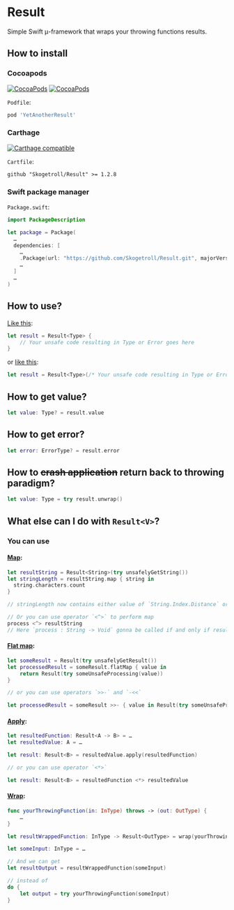 # Result

Simple Swift μ-framework that wraps your throwing functions results.

## How to install

### Cocoapods

[![CocoaPods](https://img.shields.io/cocoapods/p/RAMReel.svg)](https://cocoapods.org/pods/YetAnotherResult)
[![CocoaPods](https://img.shields.io/cocoapods/v/RAMReel.svg)](https://cocoapods.org/pods/YetAnotherResult)

`Podfile`:

~~~ruby
pod 'YetAnotherResult'
~~~

### Carthage

[![Carthage compatible](https://img.shields.io/badge/Carthage-compatible-4BC51D.svg?style=flat)](https://github.com/Carthage/Carthage)

`Cartfile`:

~~~~ogdl
github "Skogetroll/Result" >= 1.2.8
~~~~

### Swift package manager

`Package.swift`:

~~~swift
import PackageDescription

let package = Package(
  …
  dependencies: [
    …
    .Package(url: "https://github.com/Skogetroll/Result.git", majorVersion: 1, minor: 2),
    …
  ]
  …
)
~~~

## How to use?

[Like this](https://rawgit.com/Skogetroll/Result/master/docs/Enums/Result.html#/s:FO6Result6ResultcurFMGS0_q__FT6unsafeFzT_q__GS0_q__):

~~~swift
let result = Result<Type> {
    // Your unsafe code resulting in Type or Error goes here
}
~~~

or [like this](https://rawgit.com/Skogetroll/Result/master/docs/Enums/Result.html#/s:FO6Result6ResultcurFMGS0_q__FKzT_q_GS0_q__):

~~~swift
let result = Result<Type>(/* Your unsafe code resulting in Type or Error goes here */)
~~~

## How to get value?

~~~swift
let value: Type? = result.value
~~~

## How to get error?

~~~swift
let error: ErrorType? = result.error
~~~

## How to ~~crash application~~ return back to throwing paradigm?

~~~swift
let value: Type = try result.unwrap()
~~~

## What else can I do with `Result<V>`?

### You can use

#### [Map](https://rawgit.com/Skogetroll/Result/master/docs/Enums/Result.html#/s:FO6Result6Result3mapu__rFGS0_q__FFq_qd__GS0_qd___):

~~~swift
let resultString = Result<String>(try unsafelyGetString())
let stringLength = resultString.map { string in
  string.characters.count
}

// stringLength now contains either value of `String.Index.Distance` or error wrapped in Result<Distance>

// Or you can use operator `<^>` to perform map
process <^> resultString
// Here `process : String -> Void` gonna be called if and only if resultString resulted successfully
~~~

#### [Flat map](https://rawgit.com/Skogetroll/Result/master/docs/Enums/Result.html#/s:FO6Result6Result7flatMapu__rFGS0_q__FFq_GS0_qd___GS0_qd___):

~~~swift
let someResult = Result(try unsafelyGetResult())
let processedResult = someResult.flatMap { value in
	return Result(try someUnsafeProcessing(value))
}

// or you can use operators `>>-` and `-<<`

let processedResult = someResult >>- { value in Result(try someUnsafeProcessing(value)) }
~~~

#### [Apply](https://rawgit.com/Skogetroll/Result/master/docs/Enums/Result.html#/s:FO6Result6Result5applyu__rFGS0_q__FGS0_Fq_qd___GS0_qd___):

~~~swift
let resultedFunction: Result<A -> B> = …
let resultedValue: A = …

let result: Result<B> = resultedValue.apply(resultedFunction)

// or you can use operator `<*>`

let result: Result<B> = resultedFunction <*> resultedValue
~~~

#### [Wrap](https://rawgit.com/Skogetroll/Result/master/docs/Enums/Result.html#/s:ZFO6Result6Result4wrapu__rFMGS0_q__FFzqd__q_Fqd__GS0_q__):

~~~swift
func yourThrowingFunction(in: InType) throws -> (out: OutType) {
	…
}

let resultWrappedFunction: InType -> Result<OutType> = wrap(yourThrowingFunction)

let someInput: InType = …

// And we can get
let resultOutput = resultWrappedFunction(someInput)

// instead of
do {
	let output = try yourThrowingFunction(someInput)
}
~~~
